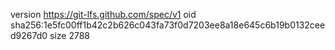 version https://git-lfs.github.com/spec/v1
oid sha256:1e5fc00ff1b42c2b626c043fa73f0d7203ee8a18e645c6b19b0132ceed9267d0
size 2788
